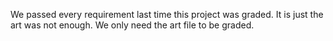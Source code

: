 We passed every requirement last time this project was graded. It is just the art was not enough. We only need the art file to be graded. 